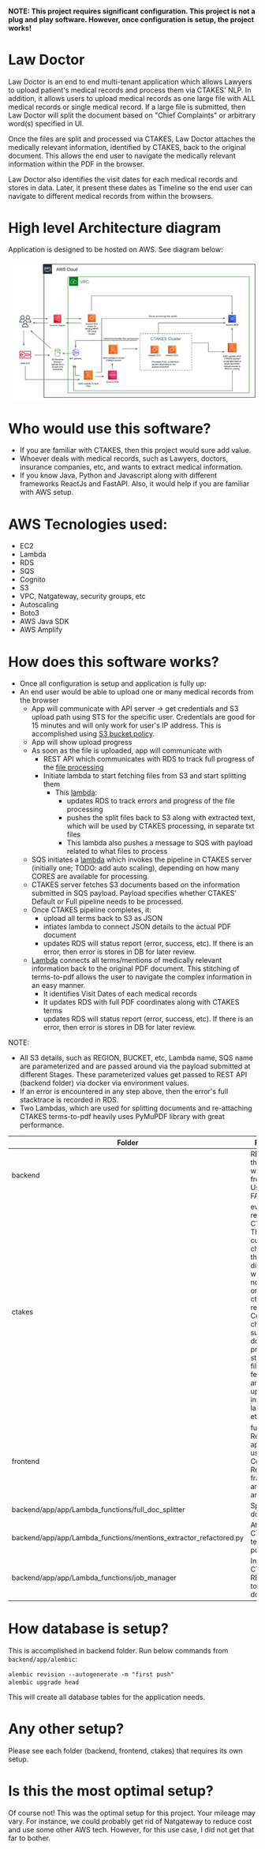 #### NOTE: This project requires significant configuration. This project is not a plug and play software. However, once configuration is setup, the project works!

# Law Doctor

Law Doctor is an end to end multi-tenant application which allows Lawyers to upload patient's medical records and process them via CTAKES' NLP. In addition, it allows users to upload medical records as one large file with ALL medical records or single medical record. If a large file is submitted, then Law Doctor will split the document based on "Chief Complaints" or arbitrary word(s) specified in UI. 

Once the files are split and processed via CTAKES, Law Doctor attaches the medically relevant information, identified by CTAKES, back to the original document. This allows the end user to navigate the medically relevant information within the PDF in the browser.

Law Doctor also identifies the visit dates for each medical records and stores in data. Later, it present these dates as Timeline so the end user can navigate to different medical records from within the browsers. 


# High level Architecture diagram

 Application is designed to be hosted on AWS. See diagram below:
 
 ![Architecture Diagram](https://github.com/jbham/law_dr/blob/master/architecture_diagram.png)
 
 # Who would use this software?
 
 * If you are familiar with CTAKES, then this project would sure add value. 
 * Whoever deals with medical records, such as Lawyers, doctors, insurance companies, etc, and wants to extract medical information.
 * If you know Java, Python and Javascript along with different frameworks ReactJs and FastAPI. Also, it would help if you are familiar with AWS setup.

# AWS Tecnologies used:

* EC2
* Lambda
* RDS
* SQS
* Cognito
* S3
* VPC, Natgateway, security groups, etc
* Autoscaling
* Boto3
* AWS Java SDK
* AWS Amplify

# How does this software works?

* Once all configuration is setup and application is fully up:
* An end user would be able to upload one or many medical records from the browser
  * App will communicate with API server -> get credentials and S3 upload path using STS for the specific user. Credentials are good for 15 minutes and will only work for user's IP address. This is accomplished using  [S3 bucket policy](https://github.com/jbham/law_dr/blob/e7b263b08654b822a481bdc18c74b5d3f05a2fec/backend/app/app/crud/file.py#L144).
  * App will show upload progress
  * As soon as the file is uploaded, app will communicate with 
    * REST API which communicates with RDS to track full progress of the [file processing](https://github.com/jbham/law_dr/blob/master/backend/app/app/crud/file.py)
    * Initiate lambda to start fetching files from S3 and start splitting them
      * This [lambda](https://github.com/jbham/law_dr/tree/master/backend/app/app/Lambda_functions/full_doc_splitter):
        * updates RDS to track errors and progress of the file processing
        * pushes the split files back to S3 along with extracted text, which will be used by CTAKES processing, in separate txt files 
        * This lambda also pushes a message to SQS with payload related to what files to process
  * SQS initiates a [lambda](https://github.com/jbham/law_dr/tree/master/backend/app/app/Lambda_functions/job_manager) which invokes the pipeline in CTAKES server (initially one; TODO: add auto scaling), depending on how many CORES are available for processing.
  * CTAKES server fetches S3 documents based on the information submitted in SQS payload. Payload specifies whether CTAKES' Default or Full pipeline needs to be processed.
  * Once CTAKES pipeline completes, it:
    * upload all terms back to S3 as JSON
    * intiates lambda to connect JSON details to the actual PDF document
    * updates RDS will status report (error, success, etc). If there is an error, then error is stores in DB for later review.
  * [Lambda](https://github.com/jbham/law_dr/blob/master/backend/app/app/Lambda_functions/mentions_extractor_refactored.py) connects all terms/mentions of medically relevant information back to the original PDF document. This stitching of terms-to-pdf allows the user to navigate the complex information in an easy manner.
    * It identifies Visit Dates of each medical records
    * It updates RDS with full PDF coordinates along with CTAKES terms
    * updates RDS will status report (error, success, etc). If there is an error, then error is stores in DB for later review.

NOTE: 
* All S3 details, such as REGION, BUCKET, etc, Lambda name, SQS name are parameterized and are passed around via the payload submitted at different Stages. These parameterized values get passed to REST API (backend folder) via docker via environment values.
* If an error is encountered in any step above, then the error's full stacktrace is recorded in RDS.
* Two Lambdas, which are used for splitting documents and re-attaching CTAKES terms-to-pdf heavily uses PyMuPDF library with great performance.


Folder | Purpose
------------ | -------------
backend | REST API that works with frontend. Uses FASTAPI
ctakes | everything related to CTAKES. There are custom changes in this directory which are not part of original ctakes repo. Custom changes such document processing status, S3 file fetching and uploading, invoking lambda, etc
frontend | full blown ReactJS app that uses CoreUI React framework and AWS amplify.
backend/app/app/Lambda_functions/full_doc_splitter | Splits documents
backend/app/app/Lambda_functions/mentions_extractor_refactored.py | Attaches CTAKES term-to-pdf
backend/app/app/Lambda_functions/job_manager | Invokes CTAKES REST API to process document

# How database is setup?
This is accomplished in backend folder. Run below commands from ```backend/app/alembic```:

```
alembic revision --autogenerate -m "first push"
alembic upgrade head
```

This will create all database tables for the application needs.

# Any other setup?
Please see each folder (backend, frontend, ctakes) that requires its own setup.

# Is this the most optimal setup?
Of course not! This was the optimal setup for this project. Your mileage may vary. For instance, we could probably get rid of Natgateway to reduce cost and use some other AWS tech. However, for this use case, I did not get that far to bother.













 
